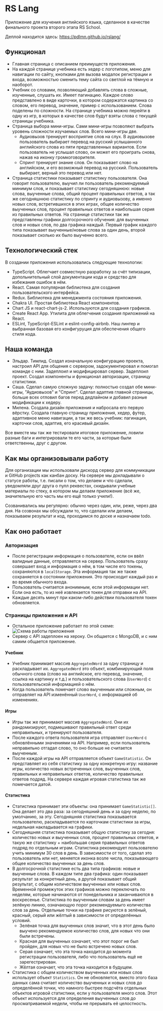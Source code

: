 # RS Lang
Приложение для изучения английского языка, сделанное в качестве финального проекта второго этапа RS School.

Деплой находится здесь: https://pdlmn.github.io/rslang/

## Функционал
- Главная страница с описанием преимуществ приложения.
- На каждой странице учебника есть хедер с логотипом, меню для навигации по сайту, кнопками для вызова модалок регистрации и входа, возможностью сменить тему сайта со светлой на тёмную и наоборот. 
- Учебник со словами, позволяющий добавлять слова в сложные, изученные, слушать их. Имеет пагинацию. Каждое слово представлено в виде карточки, в котором содержатся картинка со словом, его перевод, значение, пример с использованием. Слова поделены по сложности. На странице учебника можно перейти в одну из игр, в которых в качестве слов будут взяты слова с текущей страницы учебника.
- Страница выбора мини-игры. Сами мини-игры позволяют выбрать уровень сложности изучаемых слов. Всего мини-игры две.
  - Аудиовызов тренирует восприятие слов на слух. В аудиовызове пользователь выбирает перевод на русский услышанного английского слова из пяти представленных вариантов. Если пользователь не услышал слово, он может его проиграть снова, нажав на иконку громкоговорителя.
  - Спринт тренирует знание слов. Он показывает слово на английском, и его возможный перевод на русский. Пользователь выбирает, верный это перевод или нет.
- Страница статистики показывает статистику пользователя. Она говорит пользователю, выучил ли пользователь рекомендуемый минимум слов, и показывает статистику сегодняшнюю: новые слова, выученные слова, общий процент правильных ответов, а так же сегодняшнюю статистику по спринту и аудиовызову, а именно новых слов, встретившихся в этих играх, общее количество выученных слов, процент правильных ответов и наибольшая серия из правильных ответов. На странице статистики так же представлены графики долгосрочного обучения: для выученных слов и новых слов, по два графика наждый. Первый график каждого типа показывает выученные/новые слова за один день, второй показывает сколько их было выученно всего.

## Технологический стек
В создании приложения использовались следующие технологии:
- TypeScript. Облегчает совместную разработку за счёт типизации, допольнительный слой документации кода и средство для избежания ошибок в нём.
- React. Самая популярная библиотека для создания пользовательского интерфейса.
- Redux. Библиотека для менеджмента состояния приложения.
- Chakra UI. Простая библиотека React компонентов.
- Chart JS и react-chart-js-2. Используются для создания графиков.
- Create React App. Утилита для облегчения создания приложений на React.
- ESLint, TypeScript-ESLint и eslint-config-airbnb. Наш линтер и выбранная базовая его конфигуруция для обеспечения общего стиля кода.

## Наша команда
- Эльдар. Тимлид. Создал изначальную конфигурацию проекта, настроил API для общения с сервером, задокументировал и помогал команде с ним. Задеплоил и модифицировал сервер. Задеплоил проект. Создал компоненты и функционал авторизации, страницу статистики.
- Саша. Сделал самую сложную задачу: полностью создал обе мини-игры, "Аудиовызов" и "Спринт". Сделал адаптив главной страницы, больше всех отловил багов перед дедлайном и добавил разные модификации к хедеру.
- Милена. Создала дизайн приложения и набросала его первую вёрстку. Создала главную страницу приложения, хедер, футер, адаптивное меню навигации, а так же весь учебник: пагинация, карточки слов, адаптив, его красивый дизайн.

Все вместе мы так же тестировали итоговое приложение, ловили разные баги и интегрировали те его части, за которые были ответственны, друг с другом.

## Как мы организовывали работу
Для организации мы использовали дискорд сервер для коммуникации и GitHub projects как канбан доску.
На сервере мы докладывали о статусе работы, т.е. писали о том, что делаем и что сделали, уведомляли друг друга о пулл реквестах, скидывали учебные материалы по стеку, в котором мы делаем приложение (всё же, значительную его часть мы его ещё только учили!).

Созванивались мы регулярно: обычно через один, или, реже, через два дня. На созвонах мы обсуждали то, что сделали или делаем, показываем результат и код, проходимся по доске и назначаем todo.

## Как оно работает
### Авторизация
- После регистрации информация о пользователе, если он ввёл валидные данные, отправляется на сервер. Пользователь сразу совершает вход и информация о нём, в том числе его токены, сохраняются в `localStorage`. Эта информация так же также сохраняется в состоянии приложения. Это происходит каждый раз и во время обычного входа.
- Пользователь считается анонимным, если этой информации нет. Если она есть, то из неё извлекается токен для отправки на API.
- Каждые десять минут при каком-либо действии пользователя токен обновляется.

### Страницы приложения и API
- Остальное приложение работает по этой схеме:
![Схема работы приложения](https://i.imgur.com/G7Hwlda.png)
- Сервер с API задеплоен на хероку. Он общается с MongoDB, и с ним самим общается приложение.

#### Учебник
- Учебник принимает массив `AggregatedWord` за одну страницу и раскладывает их. `AggregatedWord` это объект, комбинирующий поля обычного слова (слово на английское, его перевод, значение, ссылка на картинку и т.д.) и пользовательского слова (`UserWord`) с пользовательской информацией о нём.
- Когда пользователь помечает слово выученным или сложным, он отправляет на API изменённый `UserWord`, с информацией об изменениях.

#### Игры
- Игры так же принимают массив `AggregatedWord`. Они их рандомизируют, подмешивают правильный ответ среди неправильных, и тренируют пользователя.
- После каждого ответа пользователя игра отправляет `UserWord` с обновлёнными значениями на API. Например, если пользователь неправильно отгадал слово, то оно больше не считается выученным.
- После каждой игры на API отправляется объект `GameStatistic`. Он представляет из себя статистику за одну конкретную игру: название игры, количество новых встреченных слов, выученных слов, правильных и неправильных ответов, количество правильных ответов подряд. На сервере каждая игровая статистика так же помечается датой.

#### Статистика
- Статистика принимает эти объекты: она принимает `GameStatistic[]`. Она делает это два раза: за сегодняшний день и за одну неделю, по умолчанию, за эту. Сегодняшняя статистика показывается пользователю, раскладывается по карточкам статистики за игры, недельная накладывается на графики.
- Сегодняшняя статистика показывает общую статистику за сегодня: количество новых и выученных слов, процент правильных ответов, и такую же статистику + наибольшая серия правильных ответов подряд по отдельным играм. Статистика рекомендует пользователю учить минимум 30 слов в день. В зависимости от того, сделал это пользователь или нет, меняется иконка возле числа, показывающего общее количество выученных за день слов.
- В долгосрочной статистике есть два типа графиков: новые и выученные слова. В каждом типе два графика: один показывает результат за конкретный день, а другой показывает общий результат, с общим количеством выученных или новых слов. Временной промежуток этих графиков можно переключать по неделям, которые начинаются от понедельника и заканчиваются в воскресенье. Статистика по выученным словам за день имеет зелёную линию, означающую порог рекомендуемыго количества слов за день. Отдельные точки на графике рисуются в зелёный, красный, серый или жёлтый в зависимости от определённых условий.
  - Зелёная точка для выученных слов значит, что в этот день было выучено рекомендуемое количество слов, для  новых что они были встречены.
  - Красная для выученных означает, что этот порог не был пройден, для новых что не было встречено новых слов.
  - Серая означает, что эта точка находится до момента регистрации пользователя, либо что пользователь ещё не зарегестрирован.
  - Жёлтая означает, что эта точка находится в будущем.
- Статистика с общем количеством выученных или новых слов использует объект `Statistics`. Он не обновляется, вместо этого база данных сама считает количество выученных и новых слов до определённой точки, что намного быстрее подсчёта отдельных объектов игровой статистики, если у пользователя много слов. Этот объект используется для определения выученных слов до просматриваемой недели, чтобы не прерывать её целостность.

